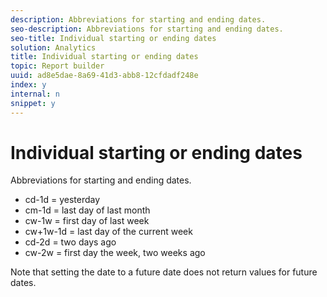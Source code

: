 ```yaml
---
description: Abbreviations for starting and ending dates.
seo-description: Abbreviations for starting and ending dates.
seo-title: Individual starting or ending dates
solution: Analytics
title: Individual starting or ending dates
topic: Report builder
uuid: ad8e5dae-8a69-41d3-abb8-12cfdadf248e
index: y
internal: n
snippet: y
---
```


# Individual starting or ending dates

Abbreviations for starting and ending dates.

* cd-1d = yesterday 
* cm-1d = last day of last month 
* cw-1w = first day of last week 
* cw+1w-1d = last day of the current week 
* cd-2d = two days ago 
* cw-2w = first day the week, two weeks ago

Note that setting the date to a future date does not return values for future dates. 
